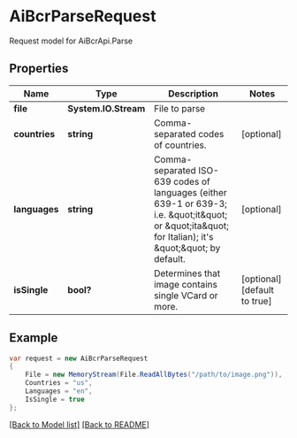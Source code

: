 
# AiBcrParseRequest

Request model for AiBcrApi.Parse

## Properties

Name | Type | Description  | Notes
------------- | ------------- | ------------- | -------------
**file** | **System.IO.Stream**| File to parse | 
**countries** | **string**| Comma-separated codes of countries. | [optional] 
**languages** | **string**| Comma-separated ISO-639 codes of languages (either 639-1 or 639-3; i.e. \&quot;it\&quot; or \&quot;ita\&quot; for Italian); it&#39;s \&quot;\&quot; by default.              | [optional] 
**isSingle** | **bool?**| Determines that image contains single VCard or more. | [optional] [default to true]

## Example
```csharp
var request = new AiBcrParseRequest
{ 
    File = new MemoryStream(File.ReadAllBytes("/path/to/image.png")),
    Countries = "us",
    Languages = "en",
    IsSingle = true
};
```

[[Back to Model list]](Models.md) [[Back to README]](README.md)
